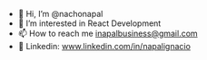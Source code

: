 - 👋 Hi, I’m @nachonapal
- 👀 I’m interested in React Development
- 📫 How to reach me inapalbusiness@gmail.com
- 💼 Linkedin: www.linkedin.com/in/napalignacio


<!---
nachonapal/nachonapal is a ✨ special ✨ repository because its `README.md` (this file) appears on your GitHub profile.
You can click the Preview link to take a look at your changes.
--->

